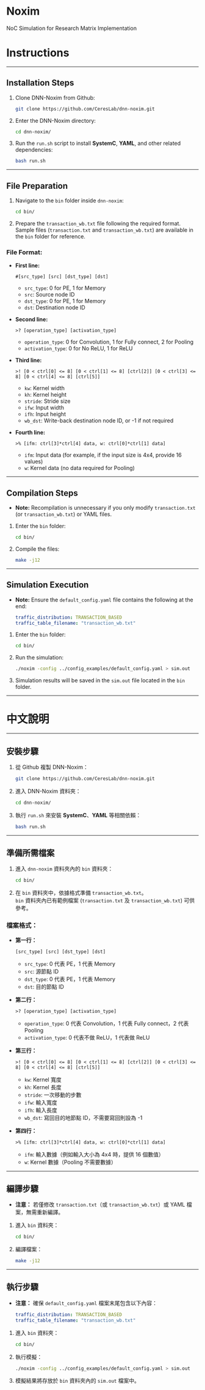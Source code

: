 
# Noxim  
NoC Simulation for Research Matrix Implementation  

# Instructions
---

## Installation Steps  

1. Clone DNN-Noxim from Github:

    ```bash
    git clone https://github.com/CeresLab/dnn-noxim.git
    ```

2. Enter the DNN-Noxim directory:

    ```bash
    cd dnn-noxim/
    ```

3. Run the `run.sh` script to install **SystemC**, **YAML**, and other related dependencies:

    ```bash
    bash run.sh
    ```

---

## File Preparation  

1. Navigate to the `bin` folder inside `dnn-noxim`:

    ```bash
    cd bin/
    ```

2. Prepare the `transaction_wb.txt` file following the required format.  
   Sample files (`transaction.txt` and `transaction_wb.txt`) are available in the `bin` folder for reference.

### File Format:  

- **First line:**  
  ```  
  #[src_type] [src] [dst_type] [dst]
  ```  
  - `src_type`: 0 for PE, 1 for Memory  
  - `src`: Source node ID  
  - `dst_type`: 0 for PE, 1 for Memory  
  - `dst`: Destination node ID  

- **Second line:**  
  ```  
  >? [operation_type] [activation_type]
  ```  
  - `operation_type`: 0 for Convolution, 1 for Fully connect, 2 for Pooling  
  - `activation_type`: 0 for No ReLU, 1 for ReLU  

- **Third line:**  
  ```  
  >! [0 < ctrl[0] <= 8] [0 < ctrl[1] <= 8] [ctrl[2]] [0 < ctrl[3] <= 8] [0 < ctrl[4] <= 8] [ctrl[5]]
  ```  
  - `kw`: Kernel width  
  - `kh`: Kernel height  
  - `stride`: Stride size  
  - `ifw`: Input width  
  - `ifh`: Input height  
  - `wb_dst`: Write-back destination node ID, or -1 if not required  

- **Fourth line:**  
  ```  
  >% [ifm: ctrl[3]*ctrl[4] data, w: ctrl[0]*ctrl[1] data]
  ```  
  - `ifm`: Input data (for example, if the input size is 4x4, provide 16 values)  
  - `w`: Kernel data (no data required for Pooling)

---

## Compilation Steps  

- **Note:** Recompilation is unnecessary if you only modify `transaction.txt` (or `transaction_wb.txt`) or YAML files.

1. Enter the `bin` folder:

    ```bash
    cd bin/
    ```

2. Compile the files:

    ```bash
    make -j12
    ```

---

## Simulation Execution  

- **Note:** Ensure the `default_config.yaml` file contains the following at the end:  
  ```yaml
  traffic_distribution: TRANSACTION_BASED
  traffic_table_filename: "transaction_wb.txt"
  ```

1. Enter the `bin` folder:

    ```bash
    cd bin/
    ```

2. Run the simulation:

    ```bash
    ./noxim -config ../config_examples/default_config.yaml > sim.out
    ```

3. Simulation results will be saved in the `sim.out` file located in the `bin` folder.

---

# 中文說明

---

## 安裝步驟

1. 從 Github 複製 DNN-Noxim：

    ```bash
    git clone https://github.com/CeresLab/dnn-noxim.git
    ```

2. 進入 DNN-Noxim 資料夾：

    ```bash
    cd dnn-noxim/
    ```

3. 執行 `run.sh` 來安裝 **SystemC**、**YAML** 等相關依賴：

    ```bash
    bash run.sh
    ```

---

## 準備所需檔案  

1. 進入 `dnn-noxim` 資料夾內的 `bin` 資料夾：

    ```bash
    cd bin/
    ```

2. 在 `bin` 資料夾中，依據格式準備 `transaction_wb.txt`。  
   `bin` 資料夾內已有範例檔案 (`transaction.txt` 及 `transaction_wb.txt`) 可供參考。

### 檔案格式：  

- **第一行：**  
  ```  
  [src_type] [src] [dst_type] [dst]
  ```  
  - `src_type`: 0 代表 PE，1 代表 Memory  
  - `src`: 源節點 ID  
  - `dst_type`: 0 代表 PE，1 代表 Memory  
  - `dst`: 目的節點 ID  

- **第二行：**  
  ```  
  >? [operation_type] [activation_type]
  ```  
  - `operation_type`: 0 代表 Convolution，1 代表 Fully connect，2 代表 Pooling  
  - `activation_type`: 0 代表不做 ReLU，1 代表做 ReLU  

- **第三行：**  
  ```  
  >! [0 < ctrl[0] <= 8] [0 < ctrl[1] <= 8] [ctrl[2]] [0 < ctrl[3] <= 8] [0 < ctrl[4] <= 8] [ctrl[5]]
  ```  
  - `kw`: Kernel 寬度  
  - `kh`: Kernel 長度  
  - `stride`: 一次移動的步數  
  - `ifw`: 輸入寬度  
  - `ifh`: 輸入長度  
  - `wb_dst`: 寫回目的地節點 ID，不需要寫回則設為 -1  

- **第四行：**  
  ```  
  >% [ifm: ctrl[3]*ctrl[4] data, w: ctrl[0]*ctrl[1] data]
  ```  
  - `ifm`: 輸入數據（例如輸入大小為 4x4 時，提供 16 個數值）  
  - `w`: Kernel 數據（Pooling 不需要數據）  

---

## 編譯步驟  

- **注意：** 若僅修改 `transaction.txt`（或 `transaction_wb.txt`）或 YAML 檔案，無需重新編譯。

1. 進入 `bin` 資料夾：

    ```bash
    cd bin/
    ```

2. 編譯檔案：

    ```bash
    make -j12
    ```

---

## 執行步驟  

- **注意：** 確保 `default_config.yaml` 檔案末尾包含以下內容：  
  ```yaml
  traffic_distribution: TRANSACTION_BASED
  traffic_table_filename: "transaction_wb.txt"
  ```

1. 進入 `bin` 資料夾：

    ```bash
    cd bin/
    ```

2. 執行模擬：

    ```bash
    ./noxim -config ../config_examples/default_config.yaml > sim.out
    ```

3. 模擬結果將存放於 `bin` 資料夾內的 `sim.out` 檔案中。
